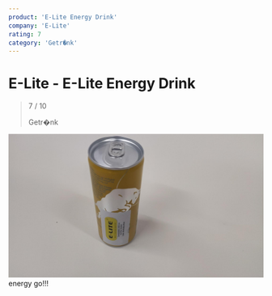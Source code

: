 ```yaml
---
product: 'E-Lite Energy Drink'
company: 'E-Lite'
rating: 7
category: 'Getr�nk'
---
```


# E-Lite - E-Lite Energy Drink
>
> 7 / 10
>
> Getr�nk

![E-Lite Energy Drink](assets\e-lite-e-lite-energy-drink-a4e59b5c-d821-40ca-9614-2a598af2ffed.jpg)
energy go!!!
